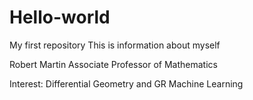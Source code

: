 # Hello-world
My first repository
This is information about myself

Robert Martin
Associate Professor of Mathematics

Interest:
Differential Geometry and GR
Machine Learning
